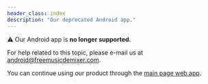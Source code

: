 ```yaml
---
header_class: index
description: "Our deprecated Android app."
---
```


⚠️ Our Android app is **no longer supported.**

For help related to this topic, please e-mail us at [android@freemusicdemixer.com](mailto:android@freemusicdemixer.com).

You can continue using our product through the [main page web app](/).
